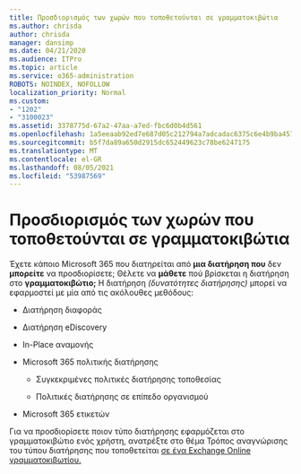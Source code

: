 ```yaml
---
title: Προσδιορισμός των χωρών που τοποθετούνται σε γραμματοκιβώτια
ms.author: chrisda
author: chrisda
manager: dansimp
ms.date: 04/21/2020
ms.audience: ITPro
ms.topic: article
ms.service: o365-administration
ROBOTS: NOINDEX, NOFOLLOW
localization_priority: Normal
ms.custom:
- "1202"
- "3100023"
ms.assetid: 3378775d-67a2-47aa-a7ed-fbc6d0b4d561
ms.openlocfilehash: 1a5eeaab92ed7e687d05c212794a7adcadac6375c6e4b9ba4578835d9a9b9ef5
ms.sourcegitcommit: b5f7da89a650d2915dc652449623c78be6247175
ms.translationtype: MT
ms.contentlocale: el-GR
ms.lasthandoff: 08/05/2021
ms.locfileid: "53987569"
---
```

# <a name="identify-holds-placed-on-mailboxes"></a>Προσδιορισμός των χωρών που τοποθετούνται σε γραμματοκιβώτια

Έχετε κάποιο Microsoft 365 που διατηρείται από **μια διατήρηση που** δεν **μπορείτε** να προσδιορίσετε; Θέλετε να **μάθετε** πού βρίσκεται η διατήρηση στο **γραμματοκιβώτιο;** Η διατήρηση *(δυνατότητες διατήρησης)* μπορεί να εφαρμοστεί με μία από τις ακόλουθες μεθόδους:
  
- Διατήρηση διαφοράς

- Διατήρηση eDiscovery

- In-Place αναμονής

- Microsoft 365 πολιτικής διατήρησης 

  - Συγκεκριμένες πολιτικές διατήρησης τοποθεσίας

  - Πολιτικές διατήρησης σε επίπεδο οργανισμού

- Microsoft 365 ετικετών

Για να προσδιορίσετε ποιον τύπο διατήρησης εφαρμόζεται στο γραμματοκιβώτιο ενός χρήστη, ανατρέξτε στο θέμα Τρόπος αναγνώρισης του τύπου διατήρησης που τοποθετείται [σε ένα Exchange Online γραμματοκιβωτίου.](https://docs.microsoft.com/microsoft-365/compliance/identify-a-hold-on-an-exchange-online-mailbox)
